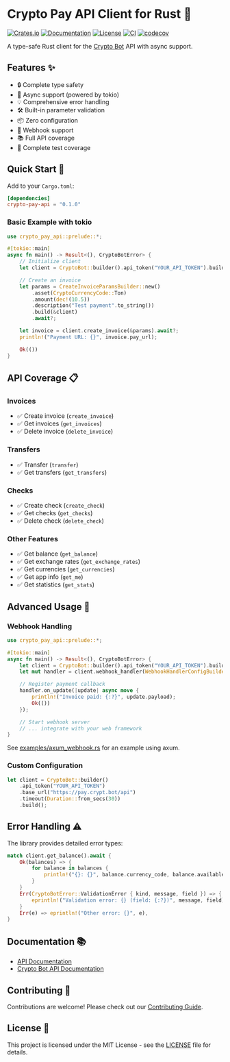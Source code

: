 # Crypto Pay API Client for Rust 🦀

[![Crates.io](https://img.shields.io/crates/v/crypto-pay-api.svg)](https://crates.io/crates/crypto-pay-api)
[![Documentation](https://docs.rs/crypto-pay-api/badge.svg)](https://docs.rs/crypto-pay-api)
[![License](https://img.shields.io/badge/license-MIT-blue.svg)](LICENSE)
[![CI](https://github.com/escwxyz/crypto-pay-api/actions/workflows/test.yml/badge.svg)](https://github.com/escwxyz/crypto-pay-api/actions/workflows/test.yml)
[![codecov](https://codecov.io/gh/escwxyz/crypto-pay-api/graph/badge.svg?token=Ar6BnDUude)](https://codecov.io/gh/escwxyz/crypto-pay-api)

A type-safe Rust client for the [Crypto Bot](https://t.me/CryptoBot) API with async support.

## Features ✨

- 🔒 Complete type safety
- 🚀 Async support (powered by tokio)
- 💡 Comprehensive error handling
- 🛠 Built-in parameter validation
- 📦 Zero configuration
- 🔌 Webhook support
- 📚 Full API coverage
- 🧪 Complete test coverage

## Quick Start 🚀

Add to your `Cargo.toml`:

```toml
[dependencies]
crypto-pay-api = "0.1.0"
```

### Basic Example with tokio

```rust
use crypto_pay_api::prelude::*;

#[tokio::main]
async fn main() -> Result<(), CryptoBotError> {
    // Initialize client
    let client = CryptoBot::builder().api_token("YOUR_API_TOKEN").build()?;

    // Create an invoice
    let params = CreateInvoiceParamsBuilder::new()
        .asset(CryptoCurrencyCode::Ton)
        .amount(dec!(10.5))
        .description("Test payment".to_string())
        .build(&client)
        .await?;

    let invoice = client.create_invoice(&params).await?;
    println!("Payment URL: {}", invoice.pay_url);

    Ok(())
}
```

## API Coverage 📋

### Invoices

- ✅ Create invoice (`create_invoice`)
- ✅ Get invoices (`get_invoices`)
- ✅ Delete invoice (`delete_invoice`)

### Transfers

- ✅ Transfer (`transfer`)
- ✅ Get transfers (`get_transfers`)

### Checks

- ✅ Create check (`create_check`)
- ✅ Get checks (`get_checks`)
- ✅ Delete check (`delete_check`)

### Other Features

- ✅ Get balance (`get_balance`)
- ✅ Get exchange rates (`get_exchange_rates`)
- ✅ Get currencies (`get_currencies`)
- ✅ Get app info (`get_me`)
- ✅ Get statistics (`get_stats`)

## Advanced Usage 🔧

### Webhook Handling

```rust
use crypto_pay_api::prelude::*;

#[tokio::main]
async fn main() -> Result<(), CryptoBotError> {
    let client = CryptoBot::builder().api_token("YOUR_API_TOKEN").build()?;
    let mut handler = client.webhook_handler(WebhookHandlerConfigBuilder::new().build());

    // Register payment callback
    handler.on_update(|update| async move {
        println!("Invoice paid: {:?}", update.payload);
        Ok(())
    });

    // Start webhook server
    // ... integrate with your web framework
}
```

See [examples/axum_webhook.rs](examples/axum_webhook.rs) for an example using axum.

### Custom Configuration

```rust
let client = CryptoBot::builder()
    .api_token("YOUR_API_TOKEN")
    .base_url("https://pay.crypt.bot/api")
    .timeout(Duration::from_secs(30))
    .build();
```

## Error Handling ⚠️

The library provides detailed error types:

```rust
match client.get_balance().await {
    Ok(balances) => {
        for balance in balances {
            println!("{}: {}", balance.currency_code, balance.available);
        }
    }
    Err(CryptoBotError::ValidationError { kind, message, field }) => {
        eprintln!("Validation error: {} (field: {:?})", message, field);
    }
    Err(e) => eprintln!("Other error: {}", e),
}
```

## Documentation 📚

- [API Documentation](https://docs.rs/crypto-pay-api)
- [Crypto Bot API Documentation](https://help.crypt.bot/crypto-pay-api)

## Contributing 🤝

Contributions are welcome! Please check out our [Contributing Guide](CONTRIBUTING.md).

## License 📄

This project is licensed under the MIT License - see the [LICENSE](LICENSE) file for details.
